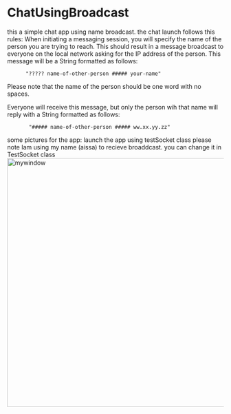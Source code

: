 # ChatUsingBroadcast
this a simple chat app using name broadcast. the chat launch follows this rules:
When initiating a messaging session, you will specify the name of the person you are trying to reach. This
should result in a message broadcast to everyone on the local network asking for the IP address
of the person. This message will be a String formatted as follows: 

          "????? name-of-other-person ##### your-name" 

Please note that the name of the person should be one word with no spaces.

Everyone will receive this message, but only the person wih that name will reply with a String formatted as follows: 

           "##### name-of-other-person ##### ww.xx.yy.zz" 




some pictures for the app:
launch the app using testSocket class
please note Iam using my name (aissa) to recieve broaddcast. you can change it in TestSocket class
  <img width="578" alt="mywindow" src="https://user-images.githubusercontent.com/45210683/57794824-80786000-7712-11e9-96ec-4815dab3519d.png">



